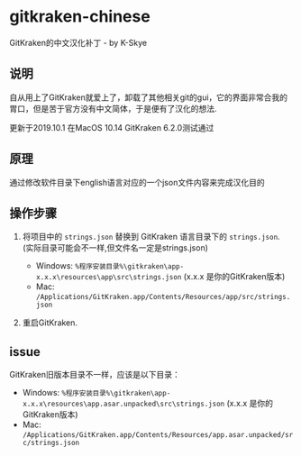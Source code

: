 # gitkraken-chinese
GitKraken的中文汉化补丁 - by K-Skye

## 说明
自从用上了GitKraken就爱上了，卸载了其他相关git的gui，它的界面非常合我的胃口，但是苦于官方没有中文简体，于是便有了汉化的想法.  
  
更新于2019.10.1 在MacOS 10.14 GitKraken 6.2.0测试通过  

## 原理

通过修改软件目录下english语言对应的一个json文件内容来完成汉化目的

## 操作步骤

1. 将项目中的 `strings.json` 替换到 GitKraken 语言目录下的 `strings.json`.  
(实际目录可能会不一样,但文件名一定是strings.json)
  
   - Windows: `%程序安装目录%\gitkraken\app-x.x.x\resources\app\src\strings.json` (x.x.x 是你的GitKraken版本)
   - Mac: `/Applications/GitKraken.app/Contents/Resources/app/src/strings.json`
     
2. 重启GitKraken.

## issue

GitKraken旧版本目录不一样，应该是以下目录：
   - Windows: `%程序安装目录%\gitkraken\app-x.x.x\resources\app.asar.unpacked\src\strings.json` (x.x.x 是你的GitKraken版本)
   - Mac: `/Applications/GitKraken.app/Contents/Resources/app.asar.unpacked/src/strings.json`
